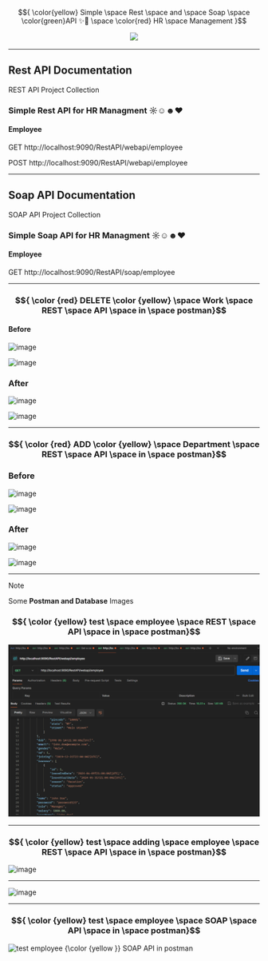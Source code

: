 


$${ \color{yellow} Simple \space Rest \space and \space Soap  \space \color{green}API ✨🚀 \space \color{red} HR \space Management }$$ 



<div id="header" align="center">
  <img src="https://media.giphy.com/media/M9gbBd9nbDrOTu1Mqx/giphy.gif" width="100"/>
</div>


***

## Rest API Documentation
REST API Project Collection

### Simple Rest API for HR Managment ☼☺☻♥

#### Employee

GET
http://localhost:9090/RestAPI/webapi/employee

POST
http://localhost:9090/RestAPI/webapi/employee


***

## Soap API Documentation
SOAP API Project Collection

### Simple Soap API for HR Managment ☼☺☻♥

 #### Employee
 
GET
http://localhost:9090/RestAPI/soap/employee

--- 
### $${ \color {red} DELETE  \color {yellow} \space Work \space REST \space API \space in \space postman}$$ 

#### Before
![image](https://github.com/tatashii/Rest-Soap-Api/assets/62612608/17240a62-30d8-4d96-b6dc-35e779829981)

![image](https://github.com/tatashii/Rest-Soap-Api/assets/62612608/a7a05a73-6f07-400a-81b0-fd42e816911a)

### After

![image](https://github.com/tatashii/Rest-Soap-Api/assets/62612608/e287cd0d-0349-4c34-907b-197e4994fb9a)


 ![image](https://github.com/tatashii/Rest-Soap-Api/assets/62612608/6ce33b20-9176-4b1d-aae9-b0ffea7838fa)

 ---
 ### $${ \color {red} ADD  \color {yellow} \space Department \space REST \space API \space in \space postman}$$

### Before

![image](https://github.com/tatashii/Rest-Soap-Api/assets/62612608/11a1e826-62e6-4956-b6ca-6a34ba897fe6)

![image](https://github.com/tatashii/Rest-Soap-Api/assets/62612608/4caf5dcf-0674-40a5-8bca-f17184c4947f)

### After

![image](https://github.com/tatashii/Rest-Soap-Api/assets/62612608/6e31f88f-b2b7-4505-beaf-1855b411c707)

![image](https://github.com/tatashii/Rest-Soap-Api/assets/62612608/5a83bb15-e9a0-4f65-9a79-7ccb33b173b9)


***

> [!NOTE]
> Some **Postman and Database** Images

### $${ \color {yellow} test \space employee \space REST \space API \space in \space postman}$$ 

![test employee $${\color {yellow }}$$ REST API in postman](https://github.com/tatashii/Rest-Soap-Api/blob/master/src/main/resources/Images-Rest-Results/employee.png)

---
### $${ \color {yellow} test \space adding \space employee \space REST \space API \space in \space postman}$$ 
![image](https://github.com/tatashii/Rest-Soap-Api/assets/62612608/228fe578-29e8-4f79-996c-aa00efe6a449)

---
![image](https://github.com/tatashii/Rest-Soap-Api/assets/62612608/a4b6611f-df7f-42d1-9f75-cdff78d7bb38)

***
### $${ \color {yellow} test \space employee \space SOAP \space API \space in \space postman}$$ 
![test employee $${\color {yellow }}$$ SOAP API in postman](https://github.com/tatashii/Rest-Soap-Api/assets/62612608/432c6558-618a-4c5d-b1e1-be668f4e2fb2)



